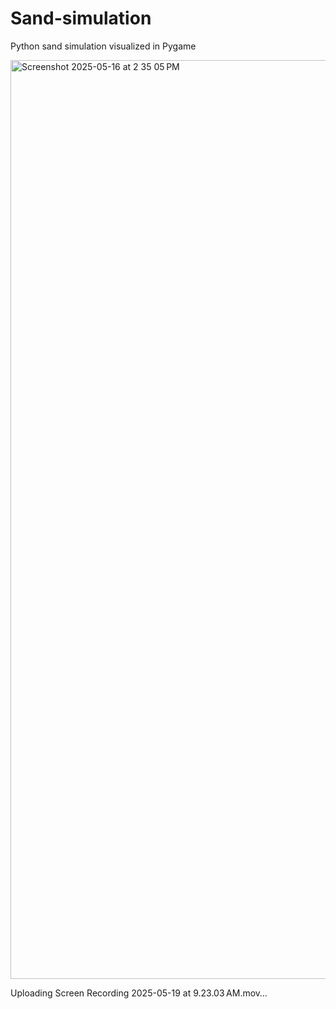 # Sand-simulation
Python sand simulation visualized in Pygame

<img width="1470" alt="Screenshot 2025-05-16 at 2 35 05 PM" src="https://github.com/user-attachments/assets/eb6b35d0-b819-4522-bd29-b8dcc34ee08f" />



Uploading Screen Recording 2025-05-19 at 9.23.03 AM.mov…

